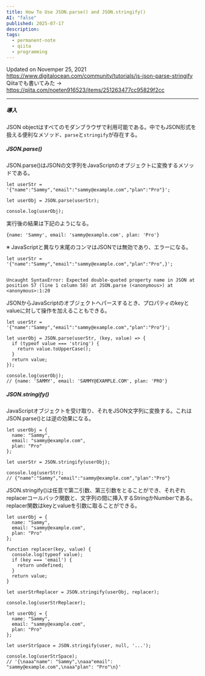 ```yaml
---
title: How To Use JSON.parse() and JSON.stringify()
AI: "false"
published: 2025-07-17
description: 
tags:
  - permanent-note
  - qiita
  - programming
---
```

Updated on Novemper 25, 2021
https://www.digitalocean.com/community/tutorials/js-json-parse-stringify
Qiitaでも書いてみた
→ https://qiita.com/noeten916523/items/251263477cc95829f2cc

---
##### 導入
JSON objectはすべてのモダンブラウザで利用可能である。中でもJSON形式を扱える便利なメソッド、`parse`と`stringify`が存在する。

##### JSON.parse()
JSON.parse()はJSONの文字列をJavaScriptのオブジェクトに変換するメソッドである。
```
let userStr = '{"name":"Sammy","email":"sammy@example.com","plan":"Pro"}';

let userObj = JSON.parse(userStr);

console.log(userObj);
```
実行後の結果は下記のようになる。
```
{name: 'Sammy', email: 'sammy@example.com', plan: 'Pro'}
```
※ JavaScriptと異なり末尾のコンマはJSONでは無効であり、エラーになる。
```
let userStr = '{"name":"Sammy","email":"sammy@example.com","plan":"Pro",}';


Uncaught SyntaxError: Expected double-quoted property name in JSON at position 57 (line 1 column 58) at JSON.parse (<anonymous>) at <anonymous>:1:20

```

JSONからJavaScriptのオブジェクトへパースするとき、プロパティのkeyとvalueに対して操作を加えることもできる。
```
let userStr = '{"name":"Sammy","email":"sammy@example.com","plan":"Pro"}';

let userObj = JSON.parse(userStr, (key, value) => {
  if (typeof value === 'string') {
    return value.toUpperCase();
  }
  return value;
});

console.log(userObj);
// {name: 'SAMMY', email: 'SAMMY@EXAMPLE.COM', plan: 'PRO'}
```

##### JSON.stringify()
JavaScriptオブジェクトを受け取り、それをJSON文字列に変換する。これはJSON.parse()とは逆の効果になる。

```
let userObj = {
  name: "Sammy",
  email: "sammy@example.com",
  plan: "Pro"
};

let userStr = JSON.stringify(userObj);

console.log(userStr);
// {"name":"Sammy","email":"sammy@example.com","plan":"Pro"}
```

JSON.stringify()は任意で第二引数、第三引数をとることができ、それぞれreplacerコールバック関数と、文字列の間に挿入するStringかNumberである。replacer関数はkeyとvalueを引数に取ることができる。

```
let userObj = {
  name: "Sammy",
  email: "sammy@example.com",
  plan: "Pro"
};

function replacer(key, value) {
  console.log(typeof value);
  if (key === 'email') {
    return undefined;
  }
  return value;
}

let userStrReplacer = JSON.stringify(userObj, replacer);

console.log(userStrReplacer);
```

```
let userObj = {
  name: "Sammy",
  email: "sammy@example.com",
  plan: "Pro"
};

let userStrSpace = JSON.stringify(user, null, '...');

console.log(userStrSpace);
// '{\naaa"name": "Sammy",\naaa"email": "sammy@example.com",\naaa"plan": "Pro"\n}'
```